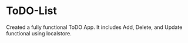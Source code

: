 # ToDO-List
Created a fully functional ToDO  App. It includes Add, Delete, and Update functional  using localstore.
